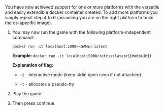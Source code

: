 You have now achieved support for one or more platforms with the versatile and easily extendible docker container created. To add more platforms you simply repeat step 4 to 6 (assuming you are on the right platform to build the os-specific image). 

1. You may now run the game with the following platform-independent command:

   ```docker run -it localhost:5000/<GAME>:latest```

   **Example:** `docker run -it localhost:5000/tetris:latest`{{execute}}

   **Explanation of flag:**

   - ```-i``` - interactive mode (keep stdin open even if not attached)

   - ```-t``` - allocates a pseudo-tty

2. Play the game.

3. Then press continue.
